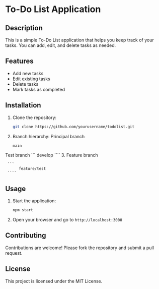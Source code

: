 # To-Do List Application

## Description
This is a simple To-Do List application that helps you keep track of your tasks. You can add, edit, and delete tasks as needed.

## Features
- Add new tasks
- Edit existing tasks
- Delete tasks
- Mark tasks as completed

## Installation
1. Clone the repository:
     ```sh
     git clone https://github.com/yourusername/todolist.git
     ```
2. Branch hierarchy:
Principal branch
     ```sh
     main
     ```
Test branch
     ```
          develop
     ````
3. Feature branch

     ```
          feature/test
     ````

## Usage
1. Start the application:
     ```sh
     npm start
     ```
2. Open your browser and go to `http://localhost:3000`

## Contributing
Contributions are welcome! Please fork the repository and submit a pull request.

## License
This project is licensed under the MIT License.